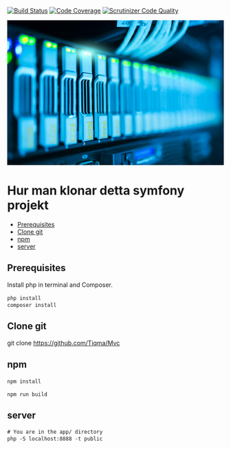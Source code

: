 
[![Build Status](https://scrutinizer-ci.com/g/Tiqma/mvc/badges/build.png?b=main)](https://scrutinizer-ci.com/g/Tiqma/mvc/build-status/main)
[![Code Coverage](https://scrutinizer-ci.com/g/Tiqma/mvc/badges/coverage.png?b=main)](https://scrutinizer-ci.com/g/Tiqma/mvc/?branch=main)
[![Scrutinizer Code Quality](https://scrutinizer-ci.com/g/Tiqma/mvc/badges/quality-score.png?b=main)](https://scrutinizer-ci.com/g/Tiqma/mvc/?branch=main)

![Symfony image](.img/databas.jpg)

Hur man klonar detta symfony projekt
====================



* [Prerequisites](#prerequisites)
* [Clone git](#clonegit)
* [npm](#npm)
* [server](#server)


Prerequisites
----------------------------

Install php in terminal and Composer.

```
php install
composer install
```


Clone git
----------------------------

git clone https://github.com/Tiqma/Mvc


npm
----------------------------

```
npm install
```

```
npm run build
```

server
----------------------------

```
# You are in the app/ directory
php -S localhost:8888 -t public
```
